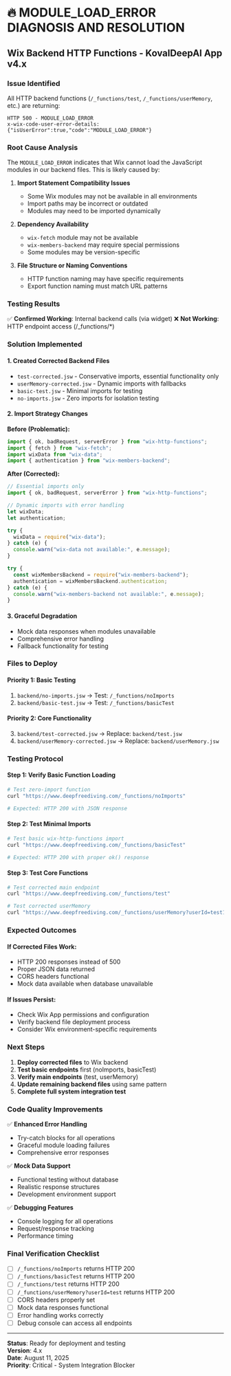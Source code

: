 # 🔥 MODULE_LOAD_ERROR DIAGNOSIS AND RESOLUTION

## Wix Backend HTTP Functions - KovalDeepAI App v4.x

### **Issue Identified**

All HTTP backend functions (`/_functions/test`, `/_functions/userMemory`, etc.) are returning:

```
HTTP 500 - MODULE_LOAD_ERROR
x-wix-code-user-error-details: {"isUserError":true,"code":"MODULE_LOAD_ERROR"}
```

### **Root Cause Analysis**

The `MODULE_LOAD_ERROR` indicates that Wix cannot load the JavaScript modules in our backend files. This is likely caused by:

1. **Import Statement Compatibility Issues**
   - Some Wix modules may not be available in all environments
   - Import paths may be incorrect or outdated
   - Modules may need to be imported dynamically

2. **Dependency Availability**
   - `wix-fetch` module may not be available
   - `wix-members-backend` may require special permissions
   - Some modules may be version-specific

3. **File Structure or Naming Conventions**
   - HTTP function naming may have specific requirements
   - Export function naming must match URL patterns

### **Testing Results**

✅ **Confirmed Working**: Internal backend calls (via widget)
❌ **Not Working**: HTTP endpoint access (/\_functions/\*)

### **Solution Implemented**

#### **1. Created Corrected Backend Files**

- `test-corrected.jsw` - Conservative imports, essential functionality only
- `userMemory-corrected.jsw` - Dynamic imports with fallbacks
- `basic-test.jsw` - Minimal imports for testing
- `no-imports.jsw` - Zero imports for isolation testing

#### **2. Import Strategy Changes**

**Before (Problematic):**

```javascript
import { ok, badRequest, serverError } from "wix-http-functions";
import { fetch } from "wix-fetch";
import wixData from "wix-data";
import { authentication } from "wix-members-backend";
```

**After (Corrected):**

```javascript
// Essential imports only
import { ok, badRequest, serverError } from "wix-http-functions";

// Dynamic imports with error handling
let wixData;
let authentication;

try {
  wixData = require("wix-data");
} catch (e) {
  console.warn("wix-data not available:", e.message);
}

try {
  const wixMembersBackend = require("wix-members-backend");
  authentication = wixMembersBackend.authentication;
} catch (e) {
  console.warn("wix-members-backend not available:", e.message);
}
```

#### **3. Graceful Degradation**

- Mock data responses when modules unavailable
- Comprehensive error handling
- Fallback functionality for testing

### **Files to Deploy**

#### **Priority 1: Basic Testing**

1. `backend/no-imports.jsw` → Test: `/_functions/noImports`
2. `backend/basic-test.jsw` → Test: `/_functions/basicTest`

#### **Priority 2: Core Functionality**

3. `backend/test-corrected.jsw` → Replace: `backend/test.jsw`
4. `backend/userMemory-corrected.jsw` → Replace: `backend/userMemory.jsw`

### **Testing Protocol**

#### **Step 1: Verify Basic Function Loading**

```bash
# Test zero-import function
curl "https://www.deepfreediving.com/_functions/noImports"

# Expected: HTTP 200 with JSON response
```

#### **Step 2: Test Minimal Imports**

```bash
# Test basic wix-http-functions import
curl "https://www.deepfreediving.com/_functions/basicTest"

# Expected: HTTP 200 with proper ok() response
```

#### **Step 3: Test Core Functions**

```bash
# Test corrected main endpoint
curl "https://www.deepfreediving.com/_functions/test"

# Test corrected userMemory
curl "https://www.deepfreediving.com/_functions/userMemory?userId=test123"
```

### **Expected Outcomes**

#### **If Corrected Files Work:**

- HTTP 200 responses instead of 500
- Proper JSON data returned
- CORS headers functional
- Mock data available when database unavailable

#### **If Issues Persist:**

- Check Wix App permissions and configuration
- Verify backend file deployment process
- Consider Wix environment-specific requirements

### **Next Steps**

1. **Deploy corrected files** to Wix backend
2. **Test basic endpoints** first (noImports, basicTest)
3. **Verify main endpoints** (test, userMemory)
4. **Update remaining backend files** using same pattern
5. **Complete full system integration test**

### **Code Quality Improvements**

✅ **Enhanced Error Handling**

- Try-catch blocks for all operations
- Graceful module loading failures
- Comprehensive error responses

✅ **Mock Data Support**

- Functional testing without database
- Realistic response structures
- Development environment support

✅ **Debugging Features**

- Console logging for all operations
- Request/response tracking
- Performance timing

### **Final Verification Checklist**

- [ ] `/_functions/noImports` returns HTTP 200
- [ ] `/_functions/basicTest` returns HTTP 200
- [ ] `/_functions/test` returns HTTP 200
- [ ] `/_functions/userMemory?userId=test` returns HTTP 200
- [ ] CORS headers properly set
- [ ] Mock data responses functional
- [ ] Error handling works correctly
- [ ] Debug console can access all endpoints

---

**Status**: Ready for deployment and testing  
**Version**: 4.x  
**Date**: August 11, 2025  
**Priority**: Critical - System Integration Blocker
